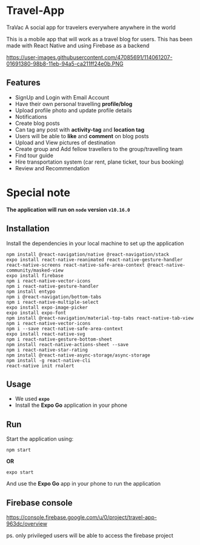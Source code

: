 # Travel-App
TraVac
A social app for travelers everywhere anywhere in the world


This is a mobile app that will work as a travel blog for users. 
This has been made with React Native and using Firebase as a backend

https://user-images.githubusercontent.com/47085691/114061207-01691380-98b8-11eb-94a5-ca211ff24e0b.PNG


## Features
- SignUp and Login with Email Account
- Have their own personal travelling **profile/blog**
- Upload profile photo and update profile details
- Notifications
- Create blog posts
- Can tag any post with **activity-tag** and **location tag**
- Users will be able to **like** and **comment** on blog posts
- Upload and View pictures of destination
- Create group and Add fellow travellers to the group/travelling team
- Find tour guide
- Hire transportation system (car rent, plane ticket, tour bus booking)
- Review and Recommendation

# Special note

**The application will run on `node` version `v10.16.0`**

## Installation
Install the dependencies in your local machine to set up the application
```
npm install @react-navigation/native @react-navigation/stack
expo install react-native-reanimated react-native-gesture-handler react-native-screens react-native-safe-area-context @react-native-community/masked-view
expo install firebase
npm i react-native-vector-icons
npm i react-native-gesture-handler
npm install entypo
npm i @react-navigation/bottom-tabs
npm i react-native-multiple-select
expo install expo-image-picker
expo install expo-font
npm install @react-navigation/material-top-tabs react-native-tab-view
npm i react-native-vector-icons
npm i --save react-native-safe-area-context
expo install react-native-svg
npm i react-native-gesture-bottom-sheet
npm install react-native-actions-sheet --save
npm i react-native-star-rating
npm install @react-native-async-storage/async-storage
npm install -g react-native-cli
react-native init rnalert
```
## Usage

- We used **`expo`** 
- Install the **Expo Go** application in your phone 

## Run
Start the application using:
```
npm start
```
**OR**
```
expo start
```
And use the **Expo Go** app in your phone to run the application

## Firebase console

https://console.firebase.google.com/u/0/project/travel-app-963dc/overview

ps. only privileged users will be able to access the firebase project



